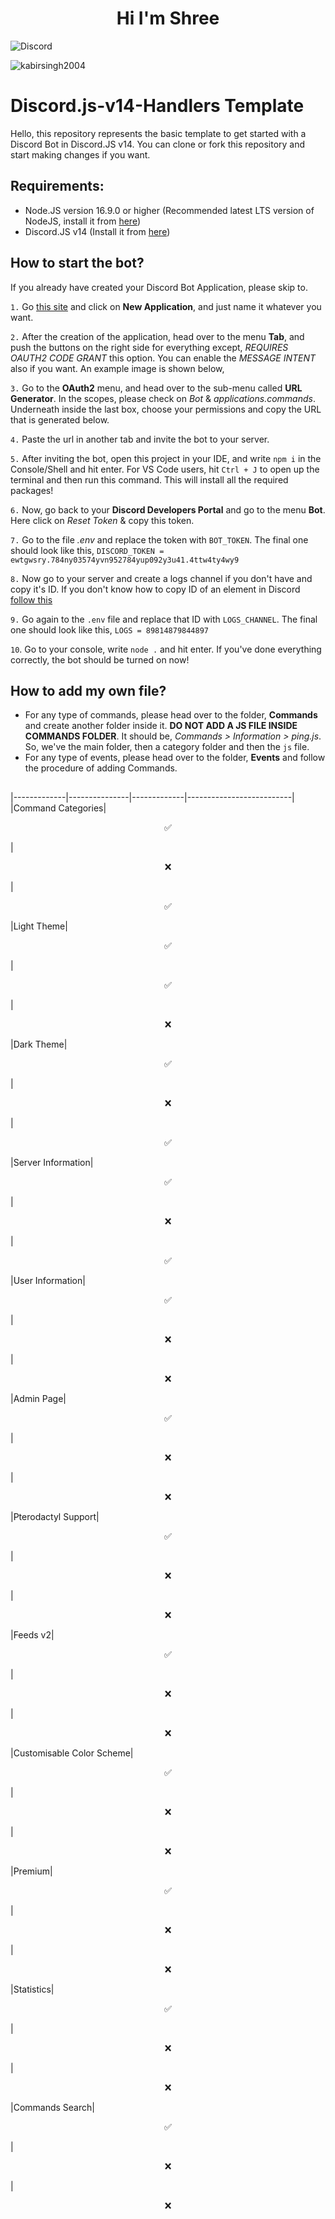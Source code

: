 <h1 align="center">Hi I'm Shree</h1>

<img align="center" src="https://discord.c99.nl/widget/theme-1/606099560854585365.png" alt="Discord"/> 
<p align="left"> <img src="https://komarev.com/ghpvc/?username=sh3ee&label=Profile%20views&color=0e75b6&style=flat" alt="kabirsingh2004" /> </p>

# Discord.js-v14-Handlers Template

Hello, this repository represents the basic template to get started with a Discord Bot in Discord.JS v14. You can clone or fork this repository and start making changes if you want.

## Requirements:
* Node.JS version 16.9.0 or higher (Recommended latest LTS version of NodeJS, install it from [here](https://nodejs.org/en/))
* Discord.JS v14 (Install it from [here](https://www.npmjs.com/package/discord.js/v/14.0.3))

## How to start the bot?
If you already have created your Discord Bot Application, please skip to.

`1.` Go [this site](https://discord.com/developers/applications) and click on **New Application**, and just name it whatever you want.

`2.` After the creation of the application, head over to the menu **Tab**, and push the buttons on the right side for everything except, *REQUIRES OAUTH2 CODE GRANT* this option. You can enable the *MESSAGE INTENT* also if you want. An example image is shown below,

`3.` Go to the **OAuth2** menu, and head over to the sub-menu called **URL Generator**. In the scopes, please check on *Bot* & *applications.commands*. Underneath inside the last box, choose your permissions and copy the URL that is generated below.

`4.` Paste the url in another tab and invite the bot to your server.

`5.` After inviting the bot, open this project in your IDE, and write `npm i` in the Console/Shell and hit enter. For VS Code users, hit `Ctrl + J` to open up the terminal and then run this command. This will install all the required packages!

`6.` Now, go back to your **Discord Developers Portal** and go to the menu **Bot**. Here click on *Reset Token* & copy this token.

`7.` Go to the file *.env* and replace the token with `BOT_TOKEN`. The final one should look like this,
`DISCORD_TOKEN = ewtgwsry.784ny03574yvn952784yup092y3u41.4ttw4ty4wy9`

`8.` Now go to your server and create a logs channel if you don't have and copy it's ID. If you don't know how to copy ID of an element in Discord [follow this](https://support.discord.com/hc/en-us/articles/206346498-Where-can-I-find-my-User-Server-Message-ID-)

`9.` Go again to the `.env` file and replace that ID with `LOGS_CHANNEL`. The final one should look like this,
`LOGS = 89814879844897`

`10`. Go to your console, write `node .` and hit enter. If you've done everything correctly, the bot should be turned on now!

## How to add my own file?
* For any type of commands, please head over to the folder, **Commands** and create another folder inside it. **DO NOT ADD A JS FILE INSIDE COMMANDS FOLDER**. It should be, *Commands > Information > ping.js*. So, we've the main folder, then a category folder and then the `js` file.
* For any type of events, please head over to the folder, **Events** and follow the procedure of adding Commands.

##

|-------------|---------------|-------------|--------------------------|
|Command Categories|<p align="center">✅</p>|<p align="center">❌</p>|<p align="center">✅</p>
|Light Theme|<p align="center">✅</p>|<p align="center">✅</p>|<p align="center">❌</p>
|Dark Theme|<p align="center">✅</p>|<p align="center">❌</p>|<p align="center">✅</p>
|Server Information|<p align="center">✅</p>|<p align="center">❌</p>|<p align="center">✅</p>
|User Information|<p align="center">✅</p>|<p align="center">❌</p>|<p align="center">❌</p>
|Admin Page|<p align="center">✅</p>|<p align="center">❌</p>|<p align="center">❌</p>
|Pterodactyl Support|<p align="center">✅</p>|<p align="center">❌</p>|<p align="center">❌</p>
|Feeds v2|<p align="center">✅</p>|<p align="center">❌</p>|<p align="center">❌</p>
|Customisable Color Scheme|<p align="center">✅</p>|<p align="center">❌</p>|<p align="center">❌</p>
|Premium|<p align="center">✅</p>|<p align="center">❌</p>|<p align="center">❌</p>
|Statistics|<p align="center">✅</p>|<p align="center">❌</p>|<p align="center">❌</p>
|Commands Search|<p align="center">✅</p>|<p align="center">❌</p>|<p align="center">❌</p>
